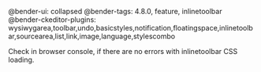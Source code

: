 @bender-ui: collapsed
@bender-tags: 4.8.0, feature, inlinetoolbar
@bender-ckeditor-plugins: wysiwygarea,toolbar,undo,basicstyles,notification,floatingspace,inlinetoolbar,sourcearea,list,link,image,language,stylescombo

Check in browser console, if there are no errors with inlinetoolbar CSS loading.

